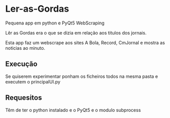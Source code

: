 # Ler-as-Gordas
Pequena app em python e PyQt5 WebScraping

Lêr as Gordas era o que se dizia em relação aos titulos dos jornais.

Esta app faz um webscrape aos sites A Bola, Record, CmJornal
e mostra as noticias ao minuto.

## Execução

Se quiserem experimentar ponham os ficheiros todos na mesma pasta e executem o principalUI.py

## Requesitos

Têm de ter o python instalado e o PyQt5 e o modulo subprocess
